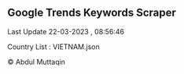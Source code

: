 

## Google Trends Keywords Scraper 
 
Last Update 22-03-2023 , 08:56:46

Country List :
VIETNAM.json



© Abdul Muttaqin 
